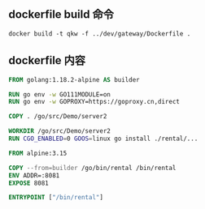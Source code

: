 ## dockerfile build 命令
``docker build -t qkw -f ../dev/gateway/Dockerfile .``

## dockerfile 内容
```dockerfile
FROM golang:1.18.2-alpine AS builder

RUN go env -w GO111MODULE=on
RUN go env -w GOPROXY=https://goproxy.cn,direct

COPY . /go/src/Demo/server2

WORKDIR /go/src/Demo/server2
RUN CGO_ENABLED=0 GOOS=linux go install ./rental/...

FROM alpine:3.15

COPY --from=builder /go/bin/rental /bin/rental
ENV ADDR=:8081
EXPOSE 8081

ENTRYPOINT ["/bin/rental"]
```